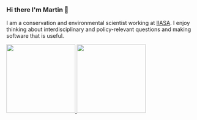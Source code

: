 ### Hi there I'm Martin 👋
I am a conservation and environmental scientist working at [IIASA](https://iiasa.ac.at/staff/martin-jung). I enjoy thinking about interdisciplinary and policy-relevant questions and making software that is useful.

<div>
  <a href="https://github.com/Martin-Jung/">
  <img height="180em" src="https://github-readme-stats.vercel.app/api?username=Martin-Jung&show_icons=true&theme=light&include_all_commits=true&count_private=true"/>
  <img height="180em" src="https://github-readme-stats.vercel.app/api/top-langs/?username=Martin-Jung&layout=compact&langs_count=16&theme=light"/>
<div>

  
<!--
**Martin-Jung/Martin-Jung** is a ✨ _special_ ✨ repository because its `README.md` (this file) appears on your GitHub profile.

Here are some ideas to get you started:

- 🔭 I’m currently working on ...
- 🌱 I’m currently learning ...
- 👯 I’m looking to collaborate on ...
- 🤔 I’m looking for help with ...
- 💬 Ask me about ...
- 📫 How to reach me: ...
- 😄 Pronouns: ...
- ⚡ Fun fact: ...
-->
